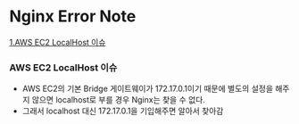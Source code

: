 # Nginx Error Note
[1.AWS EC2 LocalHost 이슈](#개발을-하고-싶어요)

### AWS EC2 LocalHost 이슈
- AWS EC2의 기본 Bridge 게이트웨이가 172.17.0.1이기 때문에 별도의 설정을 해주지 않으면 localhost로 부를 경우 Nginx는 찾을 수 없다.
- 그래서 localhost 대신 172.17.0.1을 기입해주면 알아서 찾아감

